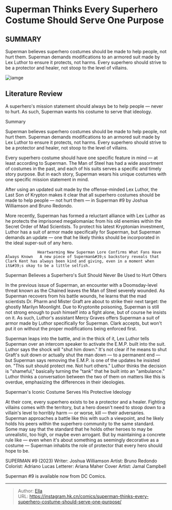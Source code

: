 # Superman Thinks Every Superhero Costume Should Serve One Purpose


## SUMMARY 



  Superman believes superhero costumes should be made to help people, not hurt them.   Superman demands modifications to an armored suit made by Lex Luthor to ensure it protects, not harms.   Every superhero should strive to be a protector and healer, not stoop to the level of villains.  

![iamge](https://static1.srcdn.com/wordpress/wp-content/uploads/2022/11/Superman-Nick-Dragotta-Costume-Change.jpg)

## Literature Review

A superhero&#39;s mission statement should always be to help people — never to hurt. As such, Superman wants his costume to serve that ideology.





Summary

  Superman believes superhero costumes should be made to help people, not hurt them.   Superman demands modifications to an armored suit made by Lex Luthor to ensure it protects, not harms.   Every superhero should strive to be a protector and healer, not stoop to the level of villains.  







Every superhero costume should have one specific feature in mind — at least according to Superman. The Man of Steel has had a wide assortment of costumes in the past, and each of his suits serves a specific and timely story purpose. But in each story, Superman wears his unique costumes with one specific mission statement in mind.

After using an updated suit made by the offense-minded Lex Luthor, the Last Son of Krypton makes it clear that all superhero costumes should be made to help people — not hurt them — in Superman #9 by Joshua Williamson and Bruno Redondo.

          

More recently, Superman has formed a reluctant alliance with Lex Luthor as he protects the imprisoned megalomaniac from his old enemies within the Secret Order of Mad Scientists. To protect his latest Kryptonian investment, Luthor has a suit of armor made specifically for Superman, but Superman demands an update — one that he likely thinks should be incorporated in the ideal super-suit of any hero.




                  Heartwarming New Superman Lore Confirms What Fans Have Always Known   A new piece of Superman&#39;s backstory reveals that Clark Kent has always been kind and giving, even in a moment when it&#39;s okay to be a little selfish.   


 Superman Believes a Superhero&#39;s Suit Should Never Be Used to Hurt Others 
          

In the previous issue of Superman, an encounter with a Doomsday-level threat known as the Chained leaves the Man of Steel severely wounded. As Superman recovers from his battle wounds, he learns that the mad scientists Dr. Pharm and Mister Graft are about to strike their next target: the ghostly Marilyn Moonlight. Due to Kryptonite poisoning, Superman is still not strong enough to push himself into a fight alone, but of course he insists on it. As such, Luthor&#39;s assistant Mercy Graves offers Superman a suit of armor made by Luthor specifically for Superman. Clark accepts, but won&#39;t put it on without the proper modifications being enforced first.




Superman leaps into the battle, and in the thick of it, Lex Luthor tells Superman over an intercom speaker to activate the E.M.P. built into the suit. Luthor says the shock will &#34;shut him down.&#34; It&#39;s not clear if he means to shut Graft&#39;s suit down or actually shut the man down — to a permanent end — but Superman says removing the E.M.P. is one of the updates he insisted on. &#34;This suit should protect me. Not hurt others.&#34; Luthor thinks the decision is &#34;shameful,&#34; basically turning the &#34;tank&#34; that he built into an &#34;ambulance.&#34; Luthor thinks a conversation between the two of them on matters like this is overdue, emphasizing the differences in their ideologies.



 Superman&#39;s Iconic Costume Serves His Protective Ideology 
          

At their core, every superhero exists to be a protector and a healer. Fighting villains comes with the territory, but a hero doesn&#39;t need to stoop down to a villain&#39;s level to horribly harm — or worse, kill — their adversaries. Superman approaches a battle like this with such a viewpoint, and he likely holds his peers within the superhero community to the same standard. Some may say that the standard that he holds other heroes to may be unrealistic, too high, or maybe even arrogant. But by maintaining a concrete rule like — even when it&#39;s about something as seemingly decorative as a costume — Superman inhabits the role of protector that every hero should hope to be.




 SUPERMAN #9 (2023)                  Writer: Joshua Williamson   Artist: Bruno Redondo   Colorist: Adriano Lucas   Letterer: Ariana Maher   Cover Artist: Jamal Campbell      



Superman #9 is available now from DC Comics.



---

> Author: [Ella](https://instagram.hk.cn/)  
> URL: https://instagram.hk.cn/comics/superman-thinks-every-superhero-costume-should-serve-one-purpose/  

